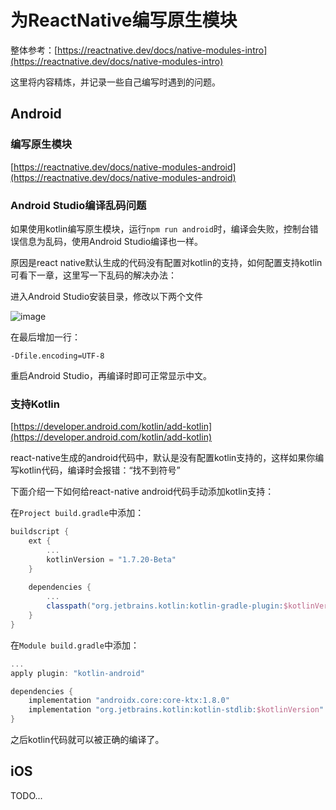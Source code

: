 # 为ReactNative编写原生模块

整体参考：[https://reactnative.dev/docs/native-modules-intro](https://reactnative.dev/docs/native-modules-intro)

这里将内容精炼，并记录一些自己编写时遇到的问题。

## Android

### 编写原生模块

[https://reactnative.dev/docs/native-modules-android](https://reactnative.dev/docs/native-modules-android)


### Android Studio编译乱码问题

如果使用kotlin编写原生模块，运行`npm run android`时，编译会失败，控制台错误信息为乱码，使用Android Studio编译也一样。

原因是react native默认生成的代码没有配置对kotlin的支持，如何配置支持kotlin可看下一章，这里写一下乱码的解决办法：

进入Android Studio安装目录，修改以下两个文件

![image](https://user-images.githubusercontent.com/6689073/182283956-b6706d8c-1886-443b-86dc-29e47bdc548d.png)

在最后增加一行：

```
-Dfile.encoding=UTF-8
```

重启Android Studio，再编译时即可正常显示中文。

### 支持Kotlin

[https://developer.android.com/kotlin/add-kotlin](https://developer.android.com/kotlin/add-kotlin)

react-native生成的android代码中，默认是没有配置kotlin支持的，这样如果你编写kotlin代码，编译时会报错：“找不到符号”

下面介绍一下如何给react-native android代码手动添加kotlin支持：

在`Project build.gradle`中添加：

```groovy
buildscript {
    ext {
        ...
        kotlinVersion = "1.7.20-Beta"
    }
    
    dependencies {
        ...
        classpath("org.jetbrains.kotlin:kotlin-gradle-plugin:$kotlinVersion")
    }    
}
```

在`Module build.gradle`中添加：

```groovy
...
apply plugin: "kotlin-android"

dependencies {
    implementation "androidx.core:core-ktx:1.8.0"
    implementation "org.jetbrains.kotlin:kotlin-stdlib:$kotlinVersion"
}
```

之后kotlin代码就可以被正确的编译了。

## iOS

TODO...
